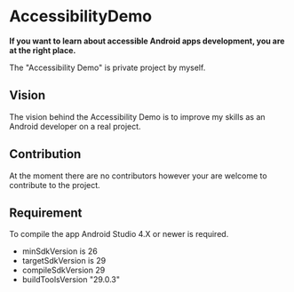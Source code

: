 # AccessibilityDemo
**If you want to learn about accessible Android apps development, you are at the right place.**

The "Accessibility Demo" is private project by myself.

<h2>Vision</h2>

The vision behind the Accessibility Demo is to improve my skills as an Android developer on a real project.

<h2>Contribution</h2>

At the moment there are no contributors however your are welcome to contribute to the project.
 
<h2>Requirement</h2>

To compile the app Android Studio 4.X or newer is required.

- minSdkVersion is 26
- targetSdkVersion is 29
- compileSdkVersion  29
- buildToolsVersion "29.0.3"
